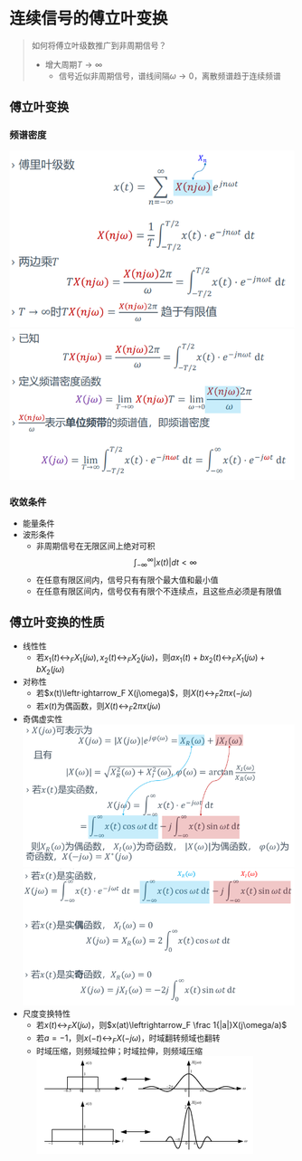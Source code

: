 # 连续信号的傅立叶变换
> 如何将傅立叶级数推广到非周期信号？
> + 增大周期$T\to \infty$
>   + 信号近似非周期信号，谱线间隔$\omega\to 0$，离散频谱趋于连续频谱

## 傅立叶变换
### 频谱密度
![](img/2020-11-02-10-22-10.png)
![](img/2020-11-02-10-22-19.png)

### 收敛条件
+ 能量条件
+ 波形条件
  + 非周期信号在无限区间上绝对可积
  $$\int_{-\infty}^{\infty}|x(t)|dt<\infty$$
  + 在任意有限区间内，信号只有有限个最大值和最小值
  + 在任意有限区间内，信号仅有有限个不连续点，且这些点必须是有限值

## 傅立叶变换的性质
+ 线性性
  + 若$x_1(t)\leftrightarrow_F X_1(j\omega), x_2(t)\leftrightarrow_F X_2(j\omega)$，则$ax_1(t)+bx_2(t)\leftrightarrow_F X_1(j\omega)+bX_2(j\omega)$
+ 对称性
  + 若$x(t)\leftr·ightarrow_F X(j\omega)$，则$X(t)\leftrightarrow_F 2\pi x(-j\omega)$
  + 若$x(t)$为偶函数，则$X(t)\leftrightarrow_F 2\pi x(j\omega)$
+ 奇偶虚实性
  ![](img/2020-11-02-11-33-02.png)
  ![](img/2020-11-02-11-35-42.png)
+ 尺度变换特性
  + 若$x(t)\leftrightarrow_F X(j\omega)$，则$x(at)\leftrightarrow_F \frac 1{|a|}X(j\omega/a)$
  + 若$a=-1$，则$x(-t)\leftrightarrow_F X(-j\omega)$，时域翻转频域也翻转
  + 时域压缩，则频域拉伸；时域拉伸，则频域压缩  
  ![](img/2020-11-02-11-37-40.png)